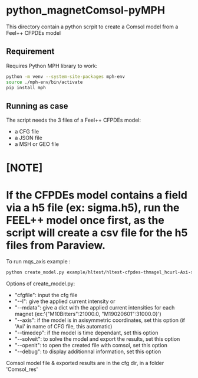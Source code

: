 # python_magnetComsol-pyMPH

This directory contain a python scrpit to create a Comsol model from a Feel++ CFPDEs model

## Requirement

Requires Python MPH library to work:

```bash
python -m venv --system-site-packages mph-env
source ./mph-env/bin/activate
pip install mph
```

## Running as case

The script needs the 3 files of a Feel++ CFPDEs model:
- a CFG file 
- a JSON file
- a MSH or GEO file

[NOTE]
====
If the CFPDEs model contains a field via a h5 file (ex: sigma.h5), run the FEEL++ model once first, as the script will create a csv file for the h5 files from Paraview.
===

To run mqs_axis example :

```bash
python create_model.py example/hltest/hltest-cfpdes-thmagel_hcurl-Axi-sim.cfg --axi --I 31000.0 --openit --debug
```

Options of create_model.py:
- "cfgfile": input the cfg file
- "--I": give the applied current intensity
or 
- "--mdata": give a dict with the applied current intensities for each magnet (ex:'{"M10Bitters":21000.0, "M19020601":31000.0}')
- "--axis": if the model is in axisymmetric coordinates, set this option (if 'Axi' in name of CFG file, this automatic)
- "--timedep": if the model is time dependant, set this option
- "--solveit": to solve the model and export the results, set this option
- "--openit": to open the created file with comsol, set this option
- "--debug": to display additionnal information, set this option

Comsol model file & exported results are in the cfg dir, in a folder 'Comsol_res'